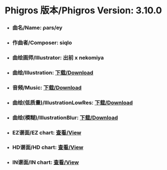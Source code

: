 
# Phigros 版本/Phigros Version:  3.10.0

- ### __曲名/Name:  ρars/ey__

- ### __作曲者/Composer:  siqlo__

- ### __曲绘画师/Illustrator:  出前 x nekomiya__

- ### __曲绘/Illustration:  [下载/Download](https://github.com/Po6647A/PAR/releases/download/3.10.0/980.png)__

- ### __音频/Music:  [下载/Download](https://github.com/Po6647A/PAR/releases/download/3.10.0/1767.ogg)__

- ### __曲绘(低质量)/IllustrationLowRes:  [下载/Download](https://github.com/Po6647A/PAR/releases/download/3.10.0/1472.png)__

- ### __曲绘(模糊)/IllustrationBlur:  [下载/Download](https://github.com/Po6647A/PAR/releases/download/3.10.0/1226.png)__


- ### __EZ谱面/EZ chart:  [查看/View](./EZ.json/index.html)__

- ### __HD谱面/HD chart:  [查看/View](./HD.json/index.html)__

- ### __IN谱面/IN chart:  [查看/View](./IN.json/index.html)__
